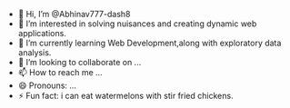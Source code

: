 - 👋 Hi, I’m @Abhinav777-dash8
- 👀 I’m interested in solving nuisances and creating dynamic web applications.
- 🌱 I’m currently learning Web Development,along with exploratory data analysis.
- 💞️ I’m looking to collaborate on ...
- 📫 How to reach me ...
- 😄 Pronouns: ...
- ⚡ Fun fact: i can eat watermelons with stir fried chickens.

<!---
Abhinav777-dash8/Abhinav777-dash8 is a ✨ special ✨ repository because its `README.md` (this file) appears on your GitHub profile.
You can click the Preview link to take a look at your changes.
--->
